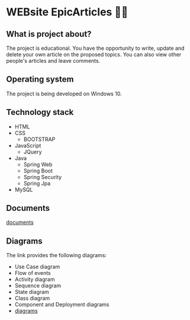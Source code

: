 # WEBsite EpicArticles 👩‍💻
## What is project about?
The project is educational. You have the opportunity to write, update and delete your own article on the proposed topics. You can also view other people's articles and leave comments.
## Operating system
The project is being developed on Windows 10.
## Technology stack
* HTML
* CSS
  * BOOTSTRAP
* JavaScript
  * JQuery
* Java
  * Spring Web
  * Spring Boot
  * Spring Security
  * Spring Jpa
* MySQL
## Documents
<a href="https://github.com/EpicGuys/siteForArticles/tree/master/documents">documents</a>
## Diagrams
The link provides the following diagrams:
* Use Case diagram
* Flow of events
* Activity diagram
* Sequence diagram
* State diagram
* Class diagram
* Component and Deployment diagrams
* <a href="documents/UML diagrams/diagrams.pdf">diagrams</a>

  

